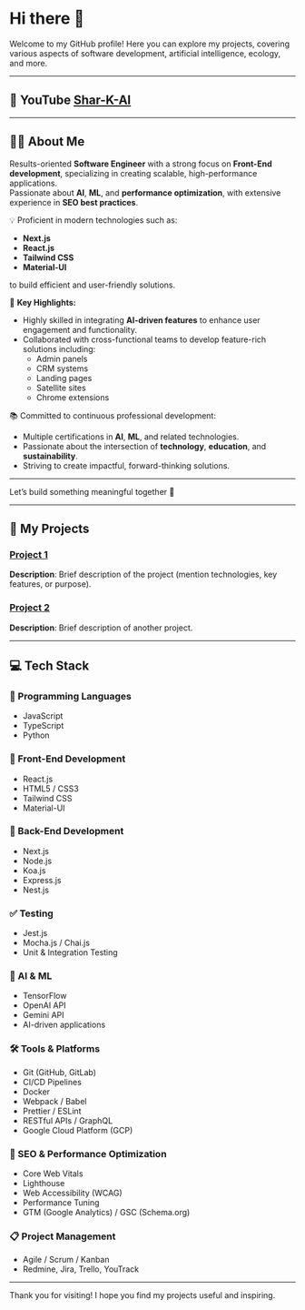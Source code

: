 

<!--
**SHAR-K-AI/SHAR-K-AI** is a ✨ _special_ ✨ repository because its `README.md` (this file) appears on your GitHub profile.

Here are some ideas to get you started:

- 🔭 I’m currently working on ...
- 🌱 I’m currently learning ...
- 👯 I’m looking to collaborate on ...
- 🤔 I’m looking for help with ...
- 💬 Ask me about ...
- 😄 Pronouns: ...
- ⚡ Fun fact: ...
-->

# Hi there 👋

Welcome to my GitHub profile! Here you can explore my projects, covering various aspects of software development, artificial intelligence, ecology, and more.

---

## 🚀 YouTube [Shar-K-AI](https://www.youtube.com/@Shar-K-AI)

---

## 👨‍💻 About Me

Results-oriented **Software Engineer** with a strong focus on **Front-End development**, specializing in creating scalable, high-performance applications.  
Passionate about **AI**, **ML**, and **performance optimization**, with extensive experience in **SEO best practices**.

💡 Proficient in modern technologies such as:
- **Next.js**
- **React.js**
- **Tailwind CSS**
- **Material-UI**

to build efficient and user-friendly solutions.

🎯 **Key Highlights:**
- Highly skilled in integrating **AI-driven features** to enhance user engagement and functionality.
- Collaborated with cross-functional teams to develop feature-rich solutions including:
  - Admin panels
  - CRM systems
  - Landing pages
  - Satellite sites
  - Chrome extensions

📚 Committed to continuous professional development:
- Multiple certifications in **AI**, **ML**, and related technologies.
- Passionate about the intersection of **technology**, **education**, and **sustainability**.
- Striving to create impactful, forward-thinking solutions.

---

Let’s build something meaningful together 🚀

---

## 📂 My Projects

### [Project 1](link)
**Description**: Brief description of the project (mention technologies, key features, or purpose).

### [Project 2](link)
**Description**: Brief description of another project.

---

## 💻 Tech Stack

### 🧠 Programming Languages
- JavaScript
- TypeScript
- Python

### 🎨 Front-End Development
- React.js
- HTML5 / CSS3
- Tailwind CSS
- Material-UI

### 🔧 Back-End Development
- Next.js
- Node.js
- Koa.js
- Express.js
- Nest.js

### ✅ Testing
- Jest.js
- Mocha.js / Chai.js
- Unit & Integration Testing

### 🤖 AI & ML
- TensorFlow
- OpenAI API
- Gemini API
- AI-driven applications

### 🛠️ Tools & Platforms
- Git (GitHub, GitLab)
- CI/CD Pipelines
- Docker
- Webpack / Babel
- Prettier / ESLint
- RESTful APIs / GraphQL
- Google Cloud Platform (GCP)

### 🚀 SEO & Performance Optimization
- Core Web Vitals
- Lighthouse
- Web Accessibility (WCAG)
- Performance Tuning
- GTM (Google Analytics) / GSC (Schema.org)

### 📋 Project Management
- Agile / Scrum / Kanban
- Redmine, Jira, Trello, YouTrack
---

Thank you for visiting! I hope you find my projects useful and inspiring.
